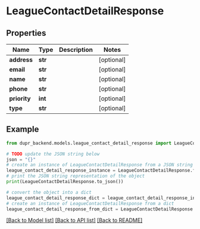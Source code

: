 # LeagueContactDetailResponse


## Properties

Name | Type | Description | Notes
------------ | ------------- | ------------- | -------------
**address** | **str** |  | [optional] 
**email** | **str** |  | [optional] 
**name** | **str** |  | [optional] 
**phone** | **str** |  | [optional] 
**priority** | **int** |  | [optional] 
**type** | **str** |  | [optional] 

## Example

```python
from dupr_backend.models.league_contact_detail_response import LeagueContactDetailResponse

# TODO update the JSON string below
json = "{}"
# create an instance of LeagueContactDetailResponse from a JSON string
league_contact_detail_response_instance = LeagueContactDetailResponse.from_json(json)
# print the JSON string representation of the object
print(LeagueContactDetailResponse.to_json())

# convert the object into a dict
league_contact_detail_response_dict = league_contact_detail_response_instance.to_dict()
# create an instance of LeagueContactDetailResponse from a dict
league_contact_detail_response_from_dict = LeagueContactDetailResponse.from_dict(league_contact_detail_response_dict)
```
[[Back to Model list]](../README.md#documentation-for-models) [[Back to API list]](../README.md#documentation-for-api-endpoints) [[Back to README]](../README.md)


